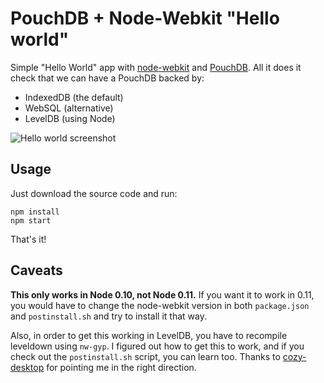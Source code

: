 PouchDB + Node-Webkit "Hello world"
=======================

Simple "Hello World" app with [node-webkit](https://github.com/rogerwang/node-webkit)
and [PouchDB](http://pouchdb.com). All it does it check that we can have a PouchDB backed by:

* IndexedDB (the default)
* WebSQL (alternative)
* LevelDB (using Node)

![Hello world screenshot](https://raw.githubusercontent.com/nolanlawson/node-webkit-pouchdb-demo/master/screenshot.png)

Usage
-----

Just download the source code and run:

```
npm install
npm start
```

That's it!

Caveats
-------

**This only works in Node 0.10, not Node 0.11.** If you want it to work in 0.11, you would have to change the node-webkit version in both `package.json` and `postinstall.sh` and try to install it that way.

Also, in order to get this working in LevelDB, you have to recompile leveldown using `nw-gyp`. I figured out how to get this to work,
and if you check out the `postinstall.sh` script, you can learn too. Thanks to [cozy-desktop](https://github.com/cozy-labs/cozy-desktop/blob/master/gulpfile.js)
for pointing me in the right direction.
